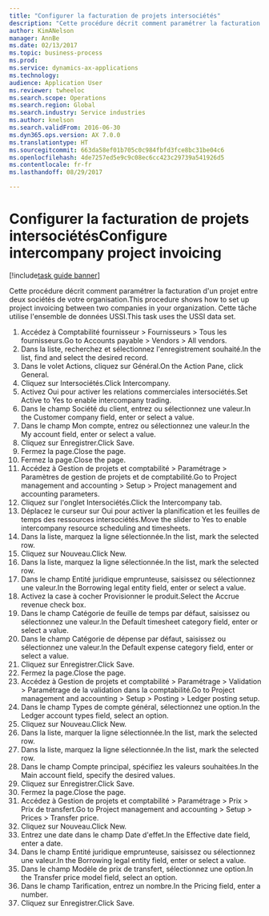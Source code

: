 ```yaml
--- 
title: "Configurer la facturation de projets intersociétés"
description: "Cette procédure décrit comment paramétrer la facturation d'un projet entre deux sociétés de votre organisation."
author: KimANelson
manager: AnnBe
ms.date: 02/13/2017
ms.topic: business-process
ms.prod: 
ms.service: dynamics-ax-applications
ms.technology: 
audience: Application User
ms.reviewer: twheeloc
ms.search.scope: Operations
ms.search.region: Global
ms.search.industry: Service industries
ms.author: knelson
ms.search.validFrom: 2016-06-30
ms.dyn365.ops.version: AX 7.0.0
ms.translationtype: HT
ms.sourcegitcommit: 663da58ef01b705c0c984fbfd3fce8bc31be04c6
ms.openlocfilehash: 4de7257ed5e9c9c08ec6cc423c29739a541926d5
ms.contentlocale: fr-fr
ms.lasthandoff: 08/29/2017

---
```

# <a name="configure-intercompany-project-invoicing"></a><span data-ttu-id="b5a07-103">Configurer la facturation de projets intersociétés</span><span class="sxs-lookup"><span data-stu-id="b5a07-103">Configure intercompany project invoicing</span></span>

[!include[task guide banner](../../includes/task-guide-banner.md)]

<span data-ttu-id="b5a07-104">Cette procédure décrit comment paramétrer la facturation d'un projet entre deux sociétés de votre organisation.</span><span class="sxs-lookup"><span data-stu-id="b5a07-104">This procedure shows how to set up project invoicing between two companies in your organization.</span></span> <span data-ttu-id="b5a07-105">Cette tâche utilise l'ensemble de données USSI.</span><span class="sxs-lookup"><span data-stu-id="b5a07-105">This task uses the USSI data set.</span></span>

1. <span data-ttu-id="b5a07-106">Accédez à Comptabilité fournisseur > Fournisseurs > Tous les fournisseurs.</span><span class="sxs-lookup"><span data-stu-id="b5a07-106">Go to Accounts payable > Vendors > All vendors.</span></span>
2. <span data-ttu-id="b5a07-107">Dans la liste, recherchez et sélectionnez l'enregistrement souhaité.</span><span class="sxs-lookup"><span data-stu-id="b5a07-107">In the list, find and select the desired record.</span></span>
3. <span data-ttu-id="b5a07-108">Dans le volet Actions, cliquez sur Général.</span><span class="sxs-lookup"><span data-stu-id="b5a07-108">On the Action Pane, click General.</span></span>
4. <span data-ttu-id="b5a07-109">Cliquez sur Intersociétés.</span><span class="sxs-lookup"><span data-stu-id="b5a07-109">Click Intercompany.</span></span>
5. <span data-ttu-id="b5a07-110">Activez Oui pour activer les relations commerciales intersociétés.</span><span class="sxs-lookup"><span data-stu-id="b5a07-110">Set Active to Yes to enable intercompany trading.</span></span>
6. <span data-ttu-id="b5a07-111">Dans le champ Société du client, entrez ou sélectionnez une valeur.</span><span class="sxs-lookup"><span data-stu-id="b5a07-111">In the Customer company field, enter or select a value.</span></span>
7. <span data-ttu-id="b5a07-112">Dans le champ Mon compte, entrez ou sélectionnez une valeur.</span><span class="sxs-lookup"><span data-stu-id="b5a07-112">In the My account field, enter or select a value.</span></span>
8. <span data-ttu-id="b5a07-113">Cliquez sur Enregistrer.</span><span class="sxs-lookup"><span data-stu-id="b5a07-113">Click Save.</span></span>
9. <span data-ttu-id="b5a07-114">Fermez la page.</span><span class="sxs-lookup"><span data-stu-id="b5a07-114">Close the page.</span></span>
10. <span data-ttu-id="b5a07-115">Fermez la page.</span><span class="sxs-lookup"><span data-stu-id="b5a07-115">Close the page.</span></span>
11. <span data-ttu-id="b5a07-116">Accédez à Gestion de projets et comptabilité > Paramétrage > Paramètres de gestion de projets et de comptabilité.</span><span class="sxs-lookup"><span data-stu-id="b5a07-116">Go to Project management and accounting > Setup > Project management and accounting parameters.</span></span>
12. <span data-ttu-id="b5a07-117">Cliquez sur l'onglet Intersociétés.</span><span class="sxs-lookup"><span data-stu-id="b5a07-117">Click the Intercompany tab.</span></span>
13. <span data-ttu-id="b5a07-118">Déplacez le curseur sur Oui pour activer la planification et les feuilles de temps des ressources intersociétés.</span><span class="sxs-lookup"><span data-stu-id="b5a07-118">Move the slider to Yes to enable intercompany resource scheduling and timesheets.</span></span>
14. <span data-ttu-id="b5a07-119">Dans la liste, marquez la ligne sélectionnée.</span><span class="sxs-lookup"><span data-stu-id="b5a07-119">In the list, mark the selected row.</span></span>
15. <span data-ttu-id="b5a07-120">Cliquez sur Nouveau.</span><span class="sxs-lookup"><span data-stu-id="b5a07-120">Click New.</span></span>
16. <span data-ttu-id="b5a07-121">Dans la liste, marquez la ligne sélectionnée.</span><span class="sxs-lookup"><span data-stu-id="b5a07-121">In the list, mark the selected row.</span></span>
17. <span data-ttu-id="b5a07-122">Dans le champ Entité juridique emprunteuse, saisissez ou sélectionnez une valeur.</span><span class="sxs-lookup"><span data-stu-id="b5a07-122">In the Borrowing legal entity field, enter or select a value.</span></span>
18. <span data-ttu-id="b5a07-123">Activez la case à cocher Provisionner le produit.</span><span class="sxs-lookup"><span data-stu-id="b5a07-123">Select the Accrue revenue check box.</span></span>
19. <span data-ttu-id="b5a07-124">Dans le champ Catégorie de feuille de temps par défaut, saisissez ou sélectionnez une valeur.</span><span class="sxs-lookup"><span data-stu-id="b5a07-124">In the Default timesheet category field, enter or select a value.</span></span>
20. <span data-ttu-id="b5a07-125">Dans le champ Catégorie de dépense par défaut, saisissez ou sélectionnez une valeur.</span><span class="sxs-lookup"><span data-stu-id="b5a07-125">In the Default expense category field, enter or select a value.</span></span>
21. <span data-ttu-id="b5a07-126">Cliquez sur Enregistrer.</span><span class="sxs-lookup"><span data-stu-id="b5a07-126">Click Save.</span></span>
22. <span data-ttu-id="b5a07-127">Fermez la page.</span><span class="sxs-lookup"><span data-stu-id="b5a07-127">Close the page.</span></span>
23. <span data-ttu-id="b5a07-128">Accédez à Gestion de projets et comptabilité > Paramétrage > Validation > Paramétrage de la validation dans la comptabilité.</span><span class="sxs-lookup"><span data-stu-id="b5a07-128">Go to Project management and accounting > Setup > Posting > Ledger posting setup.</span></span>
24. <span data-ttu-id="b5a07-129">Dans le champ Types de compte général, sélectionnez une option.</span><span class="sxs-lookup"><span data-stu-id="b5a07-129">In the Ledger account types field, select an option.</span></span>
25. <span data-ttu-id="b5a07-130">Cliquez sur Nouveau.</span><span class="sxs-lookup"><span data-stu-id="b5a07-130">Click New.</span></span>
26. <span data-ttu-id="b5a07-131">Dans la liste, marquer la ligne sélectionnée.</span><span class="sxs-lookup"><span data-stu-id="b5a07-131">In the list, mark the selected row.</span></span>
27. <span data-ttu-id="b5a07-132">Dans la liste, marquez la ligne sélectionnée.</span><span class="sxs-lookup"><span data-stu-id="b5a07-132">In the list, mark the selected row.</span></span>
28. <span data-ttu-id="b5a07-133">Dans le champ Compte principal, spécifiez les valeurs souhaitées.</span><span class="sxs-lookup"><span data-stu-id="b5a07-133">In the Main account field, specify the desired values.</span></span>
29. <span data-ttu-id="b5a07-134">Cliquez sur Enregistrer.</span><span class="sxs-lookup"><span data-stu-id="b5a07-134">Click Save.</span></span>
30. <span data-ttu-id="b5a07-135">Fermez la page.</span><span class="sxs-lookup"><span data-stu-id="b5a07-135">Close the page.</span></span>
31. <span data-ttu-id="b5a07-136">Accédez à Gestion de projets et comptabilité > Paramétrage > Prix > Prix de transfert.</span><span class="sxs-lookup"><span data-stu-id="b5a07-136">Go to Project management and accounting > Setup > Prices > Transfer price.</span></span>
32. <span data-ttu-id="b5a07-137">Cliquez sur Nouveau.</span><span class="sxs-lookup"><span data-stu-id="b5a07-137">Click New.</span></span>
33. <span data-ttu-id="b5a07-138">Entrez une date dans le champ Date d'effet.</span><span class="sxs-lookup"><span data-stu-id="b5a07-138">In the Effective date field, enter a date.</span></span>
34. <span data-ttu-id="b5a07-139">Dans le champ Entité juridique emprunteuse, saisissez ou sélectionnez une valeur.</span><span class="sxs-lookup"><span data-stu-id="b5a07-139">In the Borrowing legal entity field, enter or select a value.</span></span>
35. <span data-ttu-id="b5a07-140">Dans le champ Modèle de prix de transfert, sélectionnez une option.</span><span class="sxs-lookup"><span data-stu-id="b5a07-140">In the Transfer price model field, select an option.</span></span>
36. <span data-ttu-id="b5a07-141">Dans le champ Tarification, entrez un nombre.</span><span class="sxs-lookup"><span data-stu-id="b5a07-141">In the Pricing field, enter a number.</span></span>
37. <span data-ttu-id="b5a07-142">Cliquez sur Enregistrer.</span><span class="sxs-lookup"><span data-stu-id="b5a07-142">Click Save.</span></span>


